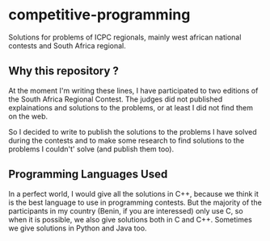 # competitive-programming
Solutions for problems of ICPC regionals, mainly west african national contests and South Africa regional.

## Why this repository ?
At the moment I'm writing these lines, I have participated to two editions of
the South Africa Regional Contest. The judges did not published explainations
and solutions to the problems, or at least I did not find them on the web.

So I decided to write to publish the solutions to the problems I have solved
 during the contests and to make some research to find solutions to the problems
 I couldn't' solve (and publish them too).

## Programming Languages Used
In a perfect world, I would give all the solutions in C++, because we think it
is the best language to use in programming contests. But the majority of the
participants in my country (Benin, if you are interessed) only use C, so when
it is possible, we also give solutions both in C and C++. Sometimes we give
solutions in Python and Java too.
